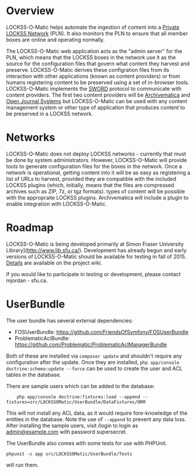 Overview
========

LOCKSS-O-Matic helps automate the ingestion of content into a
[Private LOCKSS Network](http://www.lockss.org/community/networks/) (PLN).
It also monitors the PLN to ensure that all member boxes are online and
operating normally.

The LOCKSS-O-Matic web application acts as the "admin server" for the PLN,
which means that the LOCKSS boxes in the network use it as the source for the
configuration files that govern what content they harvest and preserve.
LOCKSS-O-Matic derives these configration files from its interaction with
other applications (known as content providers) or from humans registering
content to be preserved using a set of in-browser tools. LOCKSS-O-Matic
implements the [SWORD](http://swordapp.org/) protocol to communicate with
content providers. The first two content providers will
be [Archivematica](https://www.archivematica.org) and
[Open Journal Systems](http://pkp.sfu.ca/ojs/) but LOCKSS-O-Matic can be used
with any content management system or other type of application that produces
content to be preserved in a LOCKSS network.

Networks
========

LOCKSS-O-Matic does not deploy LOCKSS networks - currently that must be done by
system administrators. However, LOCKSS-O-Matic will provide tools to generate
configuration files for the boxes in the network. Once a network is operational,
getting content into it will be as easy as registering a list of URLs to harvest,
provided they are compatible with the included LOCKSS plugins (which, initially,
means that the files are compressed archives such as ZIP, 7z, or tgz formats).
 types of content will be possible with the appropraite LOCKSS plugins.
Archivematica will include a plugin to enable integration with LOCKSS-O-Matic.

Roadmap
=======

LOCKSS-O-Matic is being developed primarily at
Simon Fraser University Library](http://www.lib.sfu.ca/). Development has
already begun and early versions of LOCKSS-O-Matic should be available for
testing in fall of 2015.
[Details](https://github.com/mjordan/lockss-o-matic/wiki/Roadmap) are available
on the project wiki.

If you would like to participate in testing or development, please contact
mjordan - sfu.ca.


UserBundle
==========

The user bundle has several external dependencies:

 * FOSUserBundle: https://github.com/FriendsOfSymfony/FOSUserBundle
 * ProblematicAclBundle: https://github.com/Problematic/ProblematicAclManagerBundle

Both of these are installed via `composer update` and shouldn't require any
configuration after the update. Once they are installed, `php app/console doctrine:schema:update --force` can
be used to create the user and ACL tables in the database.

There are sample users which can be added to the database:

```
    php app/console doctrine:fixtures:load --append --fixtures=src/LOCKSSOMatic/UserBundle/DataFixtures/ORM
```

This will not install any ACL data, as it would require fore-knowledge of the entities
in the database. Note the use of `--append` to prevent any data loss. After installing
the sample users, visit /login to login as admin@example.com with password supersecret.

The UserBundle also comes with some tests for use with PHPUnit.

```
phpunit -c app src/LOCKSSOMatic/UserBundle/Tests
```

will run them.
